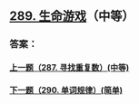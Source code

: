 ## [289. 生命游戏](https://leetcode-cn.com/problems/game-of-life/)（中等）





### 答案：



#### [上一题（287. 寻找重复数）(中等)](https://github.com/sdwwld/leetCode/blob/master/src/main/java/com/wld/java/leetcode/leetCode0287.md)

#### [下一题（290. 单词规律）(简单)](https://github.com/sdwwld/leetCode/blob/master/src/main/java/com/wld/java/leetcode/leetCode0290.md)